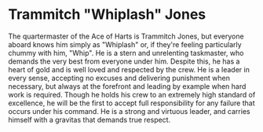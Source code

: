 # Trammitch "Whiplash" Jones

 The quartermaster of the Ace of Harts is Trammitch Jones, but everyone aboard knows him simply as "Whiplash" or, if they're feeling particularly chummy with him, "Whip". He is a stern and unrelenting taskmaster, who demands the very best from everyone under him. Despite this, he has a heart of gold and is well loved and respected by the crew. He is a leader in every sense, accepting no excuses and delivering punishment when necessary, but always at the forefront and leading by example when hard work is required. Though he holds his crew to an extremely high standard of excellence, he will be the first to accept full responsibility for any failure that occurs under his command. He is a strong and virtuous leader, and carries himself with a gravitas that demands true respect.